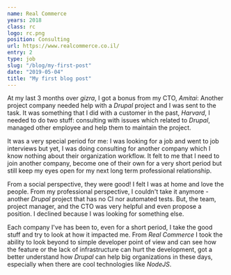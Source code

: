 ```yaml
---
name: Real Commerce
years: 2018
class: rc
logo: rc.png
position: Consulting
url: https://www.realcommerce.co.il/
entry: 2
type: job
slug: "/blog/my-first-post"
date: "2019-05-04"
title: "My first blog post"
---
```

At my last 3 months over _gizra_, I got a bonus from my CTO, _Amitai_: Another project company needed help with a 
_Drupal_ project and I was sent to the task. It was something that I did with a customer in the past, _Harvard_, I 
needed to do two stuff: consulting with issues which related to _Drupal_, managed other employee and help them to 
maintain the project.

It was a very special period for me: I was looking for a job and went to job interviews but yet, I was doing consulting 
for another company which I know nothing about their organization workflow. It felt to me that I need to join another 
company, become one of their own for a very short period but still keep my eyes open for my next long term professional 
relationship.

From a social perspective, they were good! I felt I was at home and love the people. From my professional perspective, I 
couldn't take it anymore - another _Drupal_ project that has no CI nor automated tests. But, the team, project manager, 
and the CTO was very helpful and even propose a position. I declined because I was looking for something else.

Each company I've has been to, even for a short period, I take the good stuff and try to look at how it impacted me. 
From _Real Commerce_ I took the ability to look beyond to simple developer point of view and can see how the feature or 
the lack of infrastructure can hurt the development, got a better understand how _Drupal_ can help big organizations in 
these days, especially when there are cool technologies like _NodeJS_.
